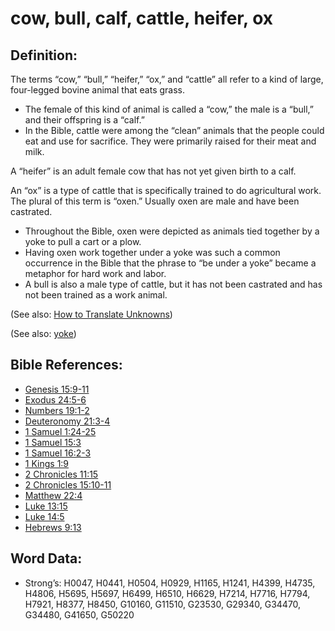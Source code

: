 # cow, bull, calf, cattle, heifer, ox

## Definition:

The terms “cow,” “bull,” “heifer,” “ox,” and “cattle” all refer to a kind of large, four-legged bovine animal that eats grass.

* The female of this kind of animal is called a “cow,” the male is a “bull,” and their offspring is a “calf.”
* In the Bible, cattle were among the “clean” animals that the people could eat and use for sacrifice. They were primarily raised for their meat and milk.

A “heifer” is an adult female cow that has not yet given birth to a calf.

An “ox” is a type of cattle that is specifically trained to do agricultural work. The plural of this term is “oxen.” Usually oxen are male and have been castrated.

* Throughout the Bible, oxen were depicted as animals tied together by a yoke to pull a cart or a plow.
* Having oxen work together under a yoke was such a common occurrence in the Bible that the phrase to “be under a yoke” became a metaphor for hard work and labor.
* A bull is also a male type of cattle, but it has not been castrated and has not been trained as a work animal.

(See also: [How to Translate Unknowns](rc://en/ta/man/translate/translate-unknown))

(See also: [yoke](../other/yoke.md))

## Bible References:

* [Genesis 15:9-11](rc://en/tn/help/gen/15/09)
* [Exodus 24:5-6](rc://en/tn/help/exo/24/05)
* [Numbers 19:1-2](rc://en/tn/help/num/19/01)
* [Deuteronomy 21:3-4](rc://en/tn/help/deu/21/03)
* [1 Samuel 1:24-25](rc://en/tn/help/1sa/01/24)
* [1 Samuel 15:3](rc://en/tn/help/1sa/15/03)
* [1 Samuel 16:2-3](rc://en/tn/help/1sa/16/02)
* [1 Kings 1:9](rc://en/tn/help/1ki/01/09)
* [2 Chronicles 11:15](rc://en/tn/help/2ch/11/15)
* [2 Chronicles 15:10-11](rc://en/tn/help/2ch/15/10)
* [Matthew 22:4](rc://en/tn/help/mat/22/4)
* [Luke 13:15](rc://en/tn/help/luk/13/15)
* [Luke 14:5](rc://en/tn/help/luk/14/05)
* [Hebrews 9:13](rc://en/tn/help/heb/09/13)

## Word Data:

* Strong’s: H0047, H0441, H0504, H0929, H1165, H1241, H4399, H4735, H4806, H5695, H5697, H6499, H6510, H6629, H7214, H7716, H7794, H7921, H8377, H8450, G10160, G11510, G23530, G29340, G34470, G34480, G41650, G50220
